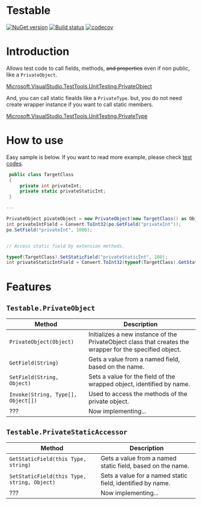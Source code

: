 # Testable
[![NuGet version](https://badge.fury.io/nu/budougumi0617.Testable.svg)](https://badge.fury.io/nu/budougumi0617.Testable)
[![Build status](https://ci.appveyor.com/api/projects/status/nv8feqr5attxrx5j?svg=true)](https://ci.appveyor.com/project/budougumi0617/testable)
[![codecov](https://codecov.io/gh/budougumi0617/Testable/branch/master/graph/badge.svg)](https://codecov.io/gh/budougumi0617/Testable)


# Introduction

Allows test code to call fields, methods, ~~and properties~~ even if non public, like a `PrivateObject`.

[Microsoft.VisualStudio.TestTools.UnitTesting.PrivateObject](https://msdn.microsoft.com/ja-jp/library/microsoft.visualstudio.testtools.unittesting.privateobject.aspx)

And, you can call static fiealds like a `PrivateType`. but, you do not need create wrapper instance if you want to call static members. 

[Microsoft.VisualStudio.TestTools.UnitTesting.PrivateType](https://msdn.microsoft.com/ja-jp/library/microsoft.visualstudio.testtools.unittesting.privatetype.aspx)

# How to use

Easy sample is below. If you want to read more example, please check [test codes](./Testable.Tests/PrivateObjectTests.cs).

```cs
 public class TargetClass
 {
     private int privateInt;
     private static privateStaticInt;
 }

---

PrivateObject pivateObject = new PrivateObject(new TargetClass() as Object);
int privateIntField = Convert.ToInt32(po.GetField("privateInt"));
po.SetField("privateInt", 1000);


// Access static field by extension methods.

typeof(TargetClass).SetStaticField("privateStaticInt", 100);
int privateStaticIntField = Convert.ToInt32(typeof(TargetClass).GetStaticField("privateStaticInt"));
```

# Features

## `Testable.PrivateObject`

|Method|Description|
|---|---|
|`PrivateObject(Object)`|Initializes a new instance of the PrivateObject class that creates the wrapper for the specified object.|
|`GetField(String)`|Gets a value from a named field, based on the name.|
|`SetField(String, Object)`|Sets a value for the field of the wrapped object, identified by name.|
|`Invoke(String, Type[], Object[])`|Used to access the methods of the private object.|
|???|Now implementing...|

## `Testable.PrivateStaticAccessor`
|Method|Description|
|---|---|
|`GetStaticField(this Type, string)`|Gets a value from a named static field, based on the name.|
|`SetStaticField(this Type, string, Object)`|Sets a value for a named static field, identified by name.|
|???|Now implementing...|
